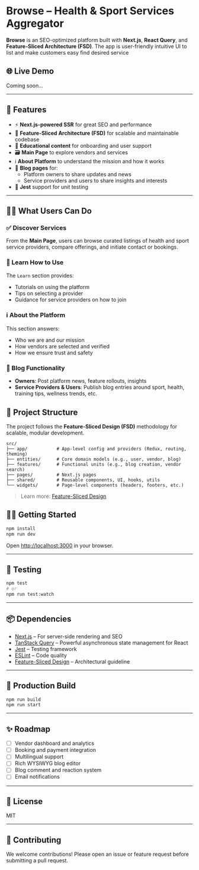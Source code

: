 # Browse – Health & Sport Services Aggregator

**Browse** is an SEO-optimized platform built with **Next.js**, **React Query**, and **Feature-Sliced Architecture (FSD)**.
The app is user-friendly intuitive UI to list and make customers easy find desired service

## 🌐 Live Demo

Coming soon...

---

## 🚀 Features

- ⚡️ **Next.js-powered SSR** for great SEO and performance
- 🧩 **Feature-Sliced Architecture (FSD)** for scalable and maintainable codebase
- 🧠 **Educational content** for onboarding and user support
- 🗃 **Main Page** to explore vendors and services
- ℹ️ **About Platform** to understand the mission and how it works
- 📝 **Blog pages** for:
  - Platform owners to share updates and news
  - Service providers and users to share insights and interests
- 🧪 **Jest** support for unit testing

---

## 🧑‍🏫 What Users Can Do

### ✅ Discover Services

From the **Main Page**, users can browse curated listings of health and sport service providers, compare offerings, and initiate contact or bookings.

### 📘 Learn How to Use

The `Learn` section provides:

- Tutorials on using the platform
- Tips on selecting a provider
- Guidance for service providers on how to join

### ℹ️ About the Platform

This section answers:

- Who we are and our mission
- How vendors are selected and verified
- How we ensure trust and safety

### 📝 Blog Functionality

- **Owners**: Post platform news, feature rollouts, insights
- **Service Providers & Users**: Publish blog entries around sport, health, training tips, wellness trends, etc.

## 📁 Project Structure

The project follows the **Feature-Sliced Design (FSD)** methodology for scalable, modular development.

```
src/
├── app/           # App-level config and providers (Redux, routing, theming)
├── entities/      # Core domain models (e.g., user, vendor, blog)
├── features/      # Functional units (e.g., blog creation, vendor search)
├── pages/         # Next.js pages
├── shared/        # Reusable components, UI, hooks, utils
└── widgets/       # Page-level components (headers, footers, etc.)
```

> Learn more: [Feature-Sliced Design](https://feature-sliced.design/)

## 🧑‍💻 Getting Started

```bash
npm install
npm run dev
```

Open [http://localhost:3000](http://localhost:3000) in your browser.

---

## 🧪 Testing

```bash
npm test
# or
npm run test:watch
```

---

## 📦 Dependencies

- [Next.js](https://nextjs.org/) – For server-side rendering and SEO
- [TanStack Query](https://tanstack.com/query/latest/docs/framework/react/examples/basic/) – Powerful asynchronous state management for React
- [Jest](https://jestjs.io/) – Testing framework
- [ESLint](https://eslint.org/) – Code quality
- [Feature-Sliced Design](https://feature-sliced.design/) – Architectural guideline

---

## 🔧 Production Build

```bash
npm run build
npm run start
```

---

## ✨ Roadmap

- [ ] Vendor dashboard and analytics
- [ ] Booking and payment integration
- [ ] Multilingual support
- [ ] Rich WYSIWYG blog editor
- [ ] Blog comment and reaction system
- [ ] Email notifications

---

## 📝 License

MIT

---

## 👥 Contributing

We welcome contributions! Please open an issue or feature request before submitting a pull request.
